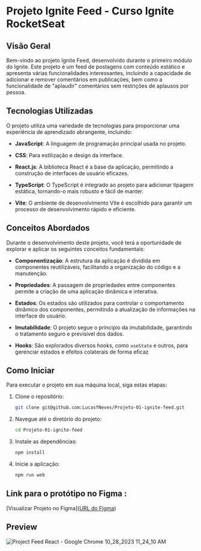 # Projeto Ignite Feed - Curso Ignite RocketSeat

## Visão Geral

Bem-vindo ao projeto Ignite Feed, desenvolvido durante o primeiro módulo do Ignite. Este projeto é um feed de postagens com conteúdo estático e apresenta várias funcionalidades interessantes, incluindo a capacidade de adicionar e remover comentários em publicações, bem como a funcionalidade de "aplaudir" comentários sem restrições de aplausos por pessoa.

## Tecnologias Utilizadas

O projeto utiliza uma variedade de tecnologias para proporcionar uma experiência de aprendizado abrangente, incluindo:

- **JavaScript**: A linguagem de programação principal usada no projeto.

- **CSS**: Para estilização e design da interface.

- **React.js**: A biblioteca React é a base da aplicação, permitindo a construção de interfaces de usuário eficazes.

- **TypeScript**: O TypeScript é integrado ao projeto para adicionar tipagem estática, tornando-o mais robusto e fácil de manter.

- **Vite**: O ambiente de desenvolvimento Vite é escolhido para garantir um processo de desenvolvimento rápido e eficiente.

## Conceitos Abordados

Durante o desenvolvimento deste projeto, você terá a oportunidade de explorar e aplicar os seguintes conceitos fundamentais:

- **Componentização**: A estrutura da aplicação é dividida em componentes reutilizáveis, facilitando a organização do código e a manutenção.

- **Propriedades**: A passagem de propriedades entre componentes permite a criação de uma aplicação dinâmica e interativa.

- **Estados**: Os estados são utilizados para controlar o comportamento dinâmico dos componentes, permitindo a atualização de informações na interface do usuário.

- **Imutabilidade**: O projeto segue o princípio da imutabilidade, garantindo o tratamento seguro e previsível dos dados.

- **Hooks**: São explorados diversos hooks, como `useState` e outros, para gerenciar estados e efeitos colaterais de forma eficaz

## Como Iniciar

Para executar o projeto em sua máquina local, siga estas etapas:

1. Clone o repositório:

   ```bash
   git clone git@github.com:LucasfNeves/Projeto-01-ignite-feed.git

2. Navegue até o diretório do projeto:
   ```bash
   cd Projeto-01-ignite-feed


4. Instale as dependências:
   ```bash
   npm install
   ```

5. Inicie a aplicação:
   ```bash
   npm run web
   ```
## Link para o protótipo no Figma :

[Visualizar Projeto no Figma]([URL do Figma](https://www.figma.com/file/oDXSek9UeIgnDQnPpSgNvB/Ignite-Feed?type=design&t=FNRb1ptYUf2NR1Dd-6))


## Preview

![Project Feed React - Google Chrome 10_28_2023 11_24_10 AM](https://github.com/LucasfNeves/Projeto-01-ignite-feed/assets/136910031/9ba39998-7bf1-4dc3-9a12-89eb73040c61)
